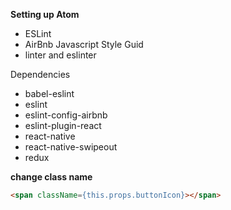 **Setting up Atom**

* ESLint
* AirBnb Javascript Style Guid
* linter and eslinter

Dependencies

* babel-eslint
* eslint
* eslint-config-airbnb
* eslint-plugin-react
* react-native
* react-native-swipeout
* redux



**change class name**

```html
<span className={this.props.buttonIcon}></span>
```
